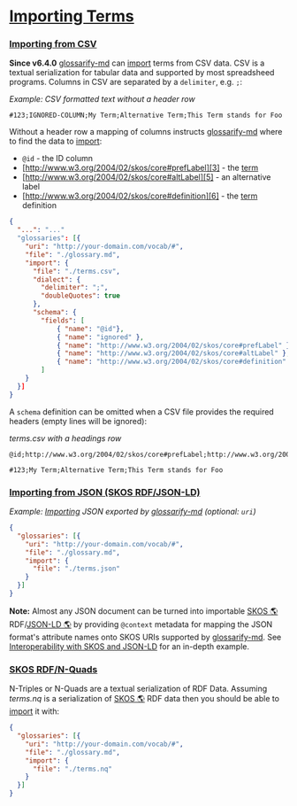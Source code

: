 # [Importing Terms](#importing-terms)

### [Importing from CSV](#importing-from-csv)

**Since v6.4.0** [glossarify-md][1] can [import][2] terms from CSV data. CSV is a textual serialization for tabular data and supported by most spreadsheed programs. Columns in CSV are separated by a `delimiter`, e.g. `;`:

*Example: CSV formatted text without a header row*

```csv
#123;IGNORED-COLUMN;My Term;Alternative Term;This Term stands for Foo
```

Without a header row a mapping of columns instructs [glossarify-md][1] where to find the data to [import][2]:

*   `@id` - the ID column
*   [http://www.w3.org/2004/02/skos/core#prefLabel][3] - the [term][4]
*   [http://www.w3.org/2004/02/skos/core#altLabel][5] - an alternative label
*   [http://www.w3.org/2004/02/skos/core#definition][6] - the [term][4] definition

```json
{
  "...": "..."
  "glossaries": [{
    "uri": "http://your-domain.com/vocab/#",
    "file": "./glossary.md",
    "import": {
      "file": "./terms.csv",
      "dialect": {
        "delimiter": ";",
        "doubleQuotes": true
      },
      "schema": {
        "fields": [
            { "name": "@id"},
            { "name": "ignored" },
            { "name": "http://www.w3.org/2004/02/skos/core#prefLabel" },
            { "name": "http://www.w3.org/2004/02/skos/core#altLabel" },
            { "name": "http://www.w3.org/2004/02/skos/core#definition" }
        ]
    }
  }]
}
```

A `schema` definition can be omitted when a CSV file provides the required headers (empty lines will be ignored):

*terms.csv with a headings row*

```csv
@id;http://www.w3.org/2004/02/skos/core#prefLabel;http://www.w3.org/2004/02/skos/core#altLabel;http://www.w3.org/2004/02/skos/core#definition

#123;My Term;Alternative Term;This Term stands for Foo
```

### [Importing from JSON (SKOS RDF/JSON-LD)](#importing-from-json-skos-rdfjson-ld)

*Example: [Importing][2] JSON exported by [glossarify-md][1] (optional: `uri`)*

```json
{
  "glossaries": [{
    "uri": "http://your-domain.com/vocab/#",
    "file": "./glossary.md",
    "import": {
      "file": "./terms.json"
    }
  }]
}
```

**Note:** Almost any JSON document can be turned into importable [SKOS 🌎][7] RDF/[JSON-LD 🌎][8] by providing `@context` metadata for mapping the JSON format's attribute names onto SKOS URIs supported by [glossarify-md][1]. See [Interoperability with SKOS and JSON-LD][9] for an in-depth example.

### [SKOS RDF/N-Quads](#skos-rdfn-quads)

N-Triples or N-Quads are a textual serialization of RDF Data. Assuming *terms.nq* is a serialization of [SKOS 🌎][7] RDF data then you should be able to [import][2] it with:

```json
{
  "glossaries": [{
    "uri": "http://your-domain.com/vocab/#",
    "file": "./glossary.md",
    "import": {
      "file": "./terms.nq"
    }
  }]
}
```

[1]: https://github.com/about-code/glossarify-md

[2]: https://github.com/about-code/glossarify-md/tree/master/doc/import.md

[3]: http://www.w3.org/2004/02/skos/core#prefLabel

[4]: ./glossary.md#term "Terms are headings in a markdown file which has been configured to be a glossary file."

[5]: http://www.w3.org/2004/02/skos/core#altLabel

[6]: http://www.w3.org/2004/02/skos/core#definition

[7]: http://w3.org/skos/ "With the Simple Knowledge Organization System (SKOS) the World Wide Web Consortium (W3C) has standardized a (meta-)vocabulary which is suited and intended for modeling Simple Knowledge Organization Systems such as Glossaries, Thesauri, Taxonomies or Word Nets."

[8]: https://json-ld.org "JSON-LD is a standardized JSON document format for mapping system-specific terms of a JSON-based data format to well-know terms from public vocabularies."

[9]: https://github.com/about-code/glossarify-md/tree/master/doc/skos-interop.md
